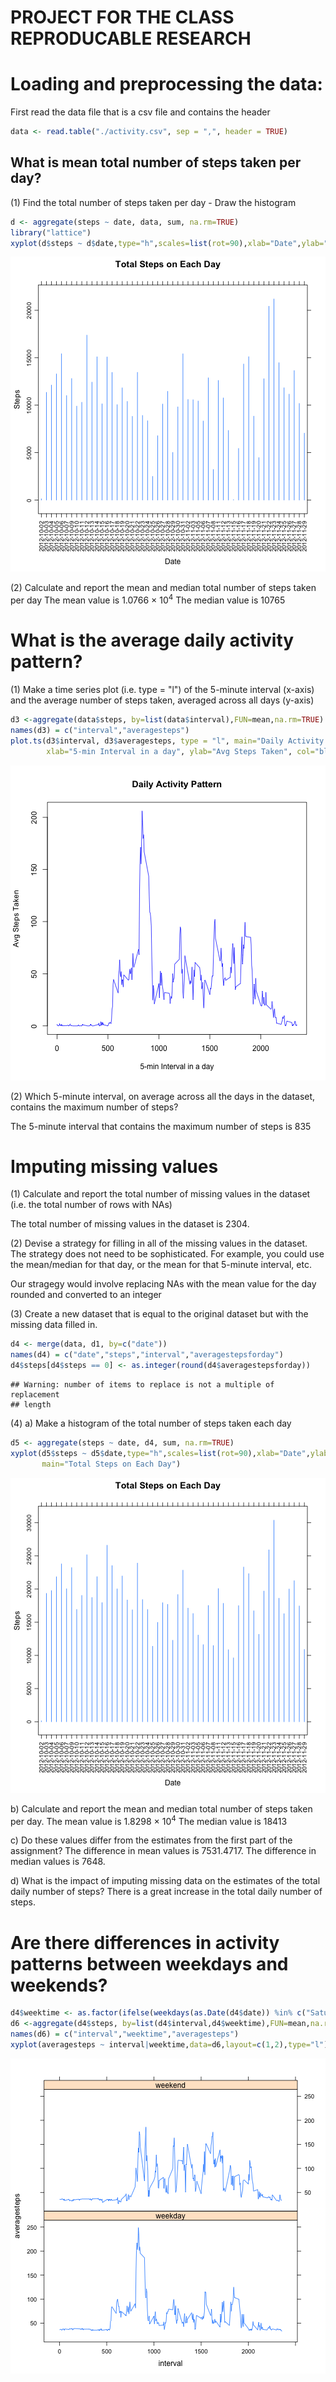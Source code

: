 PROJECT FOR THE CLASS REPRODUCABLE RESEARCH
========================================================

Loading and preprocessing the data:
===================================

First read the data file that is a csv file and contains the header


```r
data <- read.table("./activity.csv", sep = ",", header = TRUE)
```

What is mean total number of steps taken per day?
-------------------------------------------------

(1) Find the total number of steps taken per day - Draw the histogram


```r
d <- aggregate(steps ~ date, data, sum, na.rm=TRUE)
library("lattice")
xyplot(d$steps ~ d$date,type="h",scales=list(rot=90),xlab="Date",ylab="Steps",main="Total Steps on Each Day")
```

![plot of chunk unnamed-chunk-2](https://github.com/sridharradhakrishnan/RepData_PeerAssessment1/blob/master/figures/unnamed-chunk-2.png) 

(2) Calculate and report the mean and median total number of steps taken per day
The mean value is 1.0766 &times; 10<sup>4</sup>
The median value is 10765

What is the average daily activity pattern?
===========================================

(1) Make a time series plot (i.e. type = "l") of the 5-minute interval (x-axis) and the average number of steps taken, averaged across all days (y-axis)


```r
d3 <-aggregate(data$steps, by=list(data$interval),FUN=mean,na.rm=TRUE)
names(d3) = c("interval","averagesteps")
plot.ts(d3$interval, d3$averagesteps, type = "l", main="Daily Activity Pattern", 
        xlab="5-min Interval in a day", ylab="Avg Steps Taken", col="blue")
```

![plot of chunk unnamed-chunk-3](https://github.com/sridharradhakrishnan/RepData_PeerAssessment1/blob/master/figures/unnamed-chunk-3.png) 

(2) Which 5-minute interval, on average across all the days in the dataset, contains the maximum number of steps?

The 5-minute interval that contains the maximum number of steps is 835

Imputing missing values
=======================

(1) Calculate and report the total number of missing values in the dataset (i.e. the total number of rows with NAs)

The total number of missing values in the dataset is 2304.

(2) Devise a strategy for filling in all of the missing values in the dataset. The strategy does not need to be sophisticated. For example, you could use the mean/median for that day, or the mean for that 5-minute interval, etc.

Our stragegy would involve replacing NAs with the mean value for the day rounded and converted to an integer

(3) Create a new dataset that is equal to the original dataset but with the missing data filled in.


```r
d4 <- merge(data, d1, by=c("date"))
names(d4) = c("date","steps","interval","averagestepsforday")
d4$steps[d4$steps == 0] <- as.integer(round(d4$averagestepsforday))
```

```
## Warning: number of items to replace is not a multiple of replacement
## length
```

(4) a) Make a histogram of the total number of steps taken each day

```r
d5 <- aggregate(steps ~ date, d4, sum, na.rm=TRUE)
xyplot(d5$steps ~ d5$date,type="h",scales=list(rot=90),xlab="Date",ylab="Steps",
       main="Total Steps on Each Day")
```

![plot of chunk unnamed-chunk-5](https://github.com/sridharradhakrishnan/RepData_PeerAssessment1/blob/master/figures/unnamed-chunk-5.png) 

b) Calculate and report the mean and median total number of steps taken per day. 
The mean value is 1.8298 &times; 10<sup>4</sup>
The median value is 18413

c) Do these values differ from the estimates from the first part of the assignment? 
The difference in mean values is 7531.4717.
The difference in median values is 7648.

d) What is the impact of imputing missing data on the estimates of the total daily number of steps?
There is a great increase in the total daily number of steps.

Are there differences in activity patterns between weekdays and weekends?
=========================================================================

```r
d4$weektime <- as.factor(ifelse(weekdays(as.Date(d4$date)) %in% c("Saturday","Sunday"),"weekend", "weekday"))
d6 <-aggregate(d4$steps, by=list(d4$interval,d4$weektime),FUN=mean,na.rm=TRUE)
names(d6) = c("interval","weektime","averagesteps")
xyplot(averagesteps ~ interval|weektime,data=d6,layout=c(1,2),type="l")
```

![plot of chunk unnamed-chunk-6](https://github.com/sridharradhakrishnan/RepData_PeerAssessment1/blob/master/figures/unnamed-chunk-6.png) 
